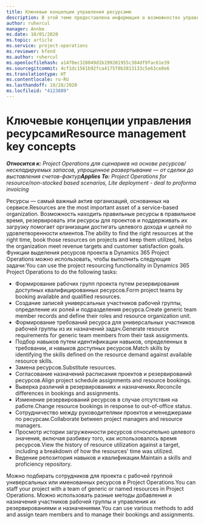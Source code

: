 ```yaml
---
title: Ключевые концепции управления ресурсами
description: В этой теме предоставлена информация о возможностях управления ресурсами в Microsoft Dynamics Project Operations.
author: ruhercul
manager: Annbe
ms.date: 10/01/2020
ms.topic: article
ms.service: project-operations
ms.reviewer: kfend
ms.author: ruhercul
ms.openlocfilehash: a14f0ec328049d1b199201955c384df9fac61e39
ms.sourcegitcommit: 4cf1dc1561b92fca4175f0b3813133c5e63ce8e6
ms.translationtype: HT
ms.contentlocale: ru-RU
ms.lasthandoff: 10/28/2020
ms.locfileid: "4123889"
---
```

# <a name="resource-management-key-concepts"></a><span data-ttu-id="c0e5f-103">Ключевые концепции управления ресурсами</span><span class="sxs-lookup"><span data-stu-id="c0e5f-103">Resource management key concepts</span></span>

<span data-ttu-id="c0e5f-104">_**Относится к:** Project Operations для сценариев на основе ресурсов/нескладируемых запасов, упрощенное развертывание — от сделки до выставления счетов-фактур_</span><span class="sxs-lookup"><span data-stu-id="c0e5f-104">_**Applies To:** Project Operations for resource/non-stocked based scenarios, Lite deployment - deal to proforma invoicing_</span></span>

<span data-ttu-id="c0e5f-105">Ресурсы — самый важный актив организаций, основанных на сервисе.</span><span class="sxs-lookup"><span data-stu-id="c0e5f-105">Resources are the most important asset of a service-based organization.</span></span> <span data-ttu-id="c0e5f-106">Возможность находить правильные ресурсы в правильное время, резервировать эти ресурсы для проектов и поддерживать их загрузку помогает организации достигать целевого дохода и целей по удовлетворенности клиентов.</span><span class="sxs-lookup"><span data-stu-id="c0e5f-106">The ability to find the right resources at the right time, book those resources on projects and keep them utilized, helps the organization meet revenue targets and customer satisfaction goals.</span></span> <span data-ttu-id="c0e5f-107">Функции выделения ресурсов проекта в Dynamics 365 Project Operations можно использовать, чтобы выполнить следующие задачи:</span><span class="sxs-lookup"><span data-stu-id="c0e5f-107">You can use the project resourcing functionality in Dynamics 365 Project Operations to do the following tasks:</span></span>

- <span data-ttu-id="c0e5f-108">Формирование рабочих групп проекта путем резервирования доступных квалифицированных ресурсов.</span><span class="sxs-lookup"><span data-stu-id="c0e5f-108">Form project teams by booking available and qualified resources.</span></span>
- <span data-ttu-id="c0e5f-109">Создание записей универсальных участников рабочей группы, определение их ролей и подразделения ресурса.</span><span class="sxs-lookup"><span data-stu-id="c0e5f-109">Create generic team member records and define their roles and resource organization unit.</span></span>
- <span data-ttu-id="c0e5f-110">Формирование требований ресурса для универсальных участников рабочей группы из их назначений задач.</span><span class="sxs-lookup"><span data-stu-id="c0e5f-110">Generate resource requirements for generic team members from their task assignments.</span></span>
- <span data-ttu-id="c0e5f-111">Подбор навыков путем идентификации навыков, определенных в требовании, и навыков доступных ресурсов.</span><span class="sxs-lookup"><span data-stu-id="c0e5f-111">Match skills by identifying the skills defined on the resource demand against available resource skills.</span></span>
- <span data-ttu-id="c0e5f-112">Замена ресурсов.</span><span class="sxs-lookup"><span data-stu-id="c0e5f-112">Substitute resources.</span></span>
- <span data-ttu-id="c0e5f-113">Согласование назначений расписания проектов и резервирований ресурсов.</span><span class="sxs-lookup"><span data-stu-id="c0e5f-113">Align project schedule assignments and resource bookings.</span></span>
- <span data-ttu-id="c0e5f-114">Выверка различий в резервированиях и назначениях.</span><span class="sxs-lookup"><span data-stu-id="c0e5f-114">Reconcile differences in bookings and assignments.</span></span>
- <span data-ttu-id="c0e5f-115">Изменение резервирований ресурсов в случае отсутствия на работе.</span><span class="sxs-lookup"><span data-stu-id="c0e5f-115">Change resource bookings in response to out-of-office status.</span></span>
- <span data-ttu-id="c0e5f-116">Сотрудничество между руководителями проектов и менеджерами по ресурсам.</span><span class="sxs-lookup"><span data-stu-id="c0e5f-116">Collaborate between project managers and resource managers.</span></span>
- <span data-ttu-id="c0e5f-117">Просмотр истории загруженности ресурсов относительно целевого значения, включая разбивку того, как использовалось время ресурсов.</span><span class="sxs-lookup"><span data-stu-id="c0e5f-117">View the history of resource utilization against a target, including a breakdown of how the resources' time was utilized.</span></span>
- <span data-ttu-id="c0e5f-118">Ведение репозитория навыков и квалификации.</span><span class="sxs-lookup"><span data-stu-id="c0e5f-118">Maintain a skills and proficiency repository.</span></span>


<span data-ttu-id="c0e5f-119">Можно подбирать сотрудников для проекта с рабочей группой универсальных или именованных ресурсов в Project Operations.</span><span class="sxs-lookup"><span data-stu-id="c0e5f-119">You can staff your project with a team of generic or named resources in Project Operations.</span></span> <span data-ttu-id="c0e5f-120">Можно использовать разные методы добавления и назначения участников рабочей группы и управления их резервированиями и назначениями.</span><span class="sxs-lookup"><span data-stu-id="c0e5f-120">You can use various methods to add and assign team members and to manage their bookings and assignments.</span></span> 
